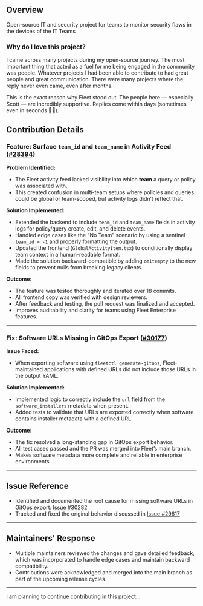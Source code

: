 ## Overview
Open-source IT and security project for teams to monitor security flaws in the devices of the IT Teams

### Why do I love this project?
I came across many projects during my open-source journey.
The most important thing that acted as a fuel for me being engaged in the community was people.
Whatever projects I had been able to contribute to had great people and great communication.
There were many projects where the reply never even came, even after months.

This is the exact reason why Fleet stood out. The people here — especially Scott — are incredibly supportive. Replies come within days (sometimes even in seconds 🙌😭).


## Contribution Details
### Feature: Surface `team_id` and `team_name` in Activity Feed ([#28394](https://github.com/fleetdm/fleet/pull/28394))

**Problem Identified:**
- The Fleet activity feed lacked visibility into which **team** a query or policy was associated with.
- This created confusion in multi-team setups where policies and queries could be global or team-scoped, but activity logs didn’t reflect that.

**Solution Implemented:**
- Extended the backend to include `team_id` and `team_name` fields in activity logs for policy/query create, edit, and delete events.
- Handled edge cases like the “No Team” scenario by using a sentinel `team_id = -1` and properly formatting the output.
- Updated the frontend (`GlobalActivityItem.tsx`) to conditionally display team context in a human-readable format.
- Made the solution backward-compatible by adding `omitempty` to the new fields to prevent nulls from breaking legacy clients.

**Outcome:**
- The feature was tested thoroughly and iterated over 18 commits.
- All frontend copy was verified with design reviewers.
- After feedback and testing, the pull request was finalized and accepted.
- Improves auditability and clarity for teams using Fleet Enterprise features.

---

### Fix: Software URLs Missing in GitOps Export ([#30177](https://github.com/fleetdm/fleet/pull/30177))

**Issue Faced:**
- When exporting software using `fleetctl generate-gitops`, Fleet-maintained applications with defined URLs did not include those URLs in the output YAML.

**Solution Implemented:**
- Implemented logic to correctly include the `url` field from the `software_installers` metadata when present.
- Added tests to validate that URLs are exported correctly when software contains installer metadata with a defined URL.

**Outcome:**
- The fix resolved a long-standing gap in GitOps export behavior.
- All test cases passed and the PR was merged into Fleet’s main branch.
- Makes software metadata more complete and reliable in enterprise environments.

---

## Issue Reference

- Identified and documented the root cause for missing software URLs in GitOps export: [Issue #30282](https://github.com/fleetdm/fleet/issues/30282)
- Tracked and fixed the original behavior discussed in [Issue #29617](https://github.com/fleetdm/fleet/issues/29617)

---

## Maintainers' Response

- Multiple maintainers reviewed the changes and gave detailed feedback, which was incorporated to handle edge cases and maintain backward compatibility.
- Contributions were acknowledged and merged into the main branch as part of the upcoming release cycles.

---

i am planning to continue contributing in this project...
